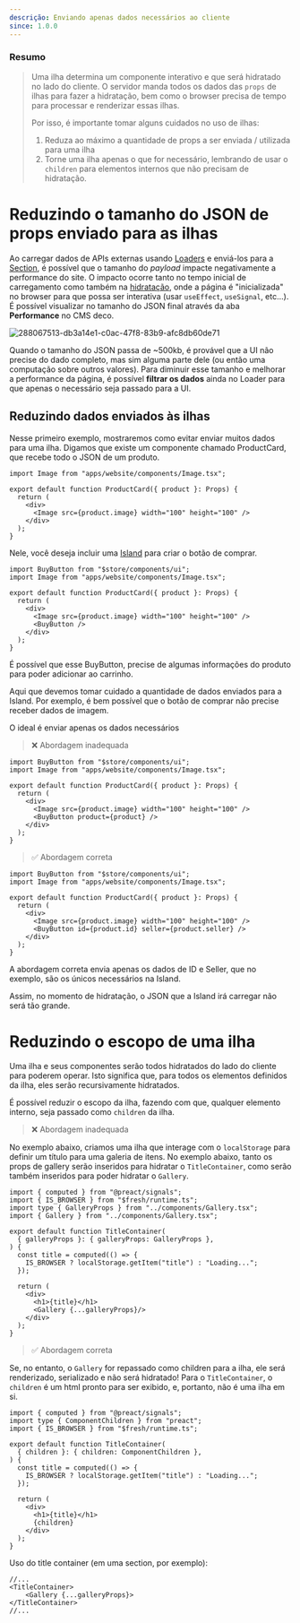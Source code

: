 ```yaml
---
descrição: Enviando apenas dados necessários ao cliente
since: 1.0.0
---
```


### Resumo

> Uma ilha determina um componente interativo e que será hidratado no lado do cliente. O servidor manda todos os dados das `props` de ilhas para fazer a hidratação, bem como o browser precisa de tempo para processar e renderizar essas ilhas.
>
> Por isso, é importante tomar alguns cuidados no uso de ilhas:
>
> 1. Reduza ao máximo a quantidade de props a ser enviada / utilizada para uma ilha
> 2. Torne uma ilha apenas o que for necessário, lembrando de usar o `children` para elementos internos que não precisam de hidratação.


# Reduzindo o tamanho do JSON de props enviado para as ilhas

Ao carregar dados de APIs externas usando [Loaders](/docs/pt/concepts/loader) e
enviá-los para a [Section](/docs/pt/concepts/section), é possível que o tamanho
do _payload_ impacte negativamente a performance do site. O impacto ocorre tanto
no tempo inicial de carregamento como também na
[hidratação](https://blog.saeloun.com/2021/12/16/hydration/), onde a página é
"inicializada" no browser para que possa ser interativa (usar `useEffect`,
`useSignal`, etc...). É possível visualizar no tamanho do JSON final através da
aba **Performance** no CMS deco.

![288067513-db3a14e1-c0ac-47f8-83b9-afc8db60de71](https://github.com/deco-sites/starting/assets/76822093/ec005f5d-4169-4e89-acd0-8c06baf3c80d)

Quando o tamanho do JSON passa de ~500kb, é provável que a UI não precise do
dado completo, mas sim alguma parte dele (ou então uma computação sobre outros
valores). Para diminuir esse tamanho e melhorar a performance da página, é
possível **filtrar os dados** ainda no Loader para que apenas o necessário seja
passado para a UI.

## Reduzindo dados enviados às ilhas

Nesse primeiro exemplo, mostraremos como evitar enviar muitos dados para uma ilha. Digamos que existe um componente chamado ProductCard, que recebe todo o JSON de um produto.

```tsx
import Image from "apps/website/components/Image.tsx";

export default function ProductCard({ product }: Props) {
  return (
    <div>
      <Image src={product.image} width="100" height="100" />
    </div>
  );
}
```

Nele, você deseja incluir uma
[Island](https://fresh.deno.dev/docs/concepts/islands) para criar o botão de
comprar.

```tsx
import BuyButton from "$store/components/ui";
import Image from "apps/website/components/Image.tsx";

export default function ProductCard({ product }: Props) {
  return (
    <div>
      <Image src={product.image} width="100" height="100" />
      <BuyButton />
    </div>
  );
}
```

É possível que esse BuyButton, precise de algumas informações do produto para poder adicionar ao carrinho.

Aqui que devemos tomar cuidado a quantidade de dados enviados para a Island. Por exemplo, é bem possível que o botão de comprar não precise receber dados de imagem.

O ideal é enviar apenas os dados necessários

> ❌ Abordagem inadequada

```tsx
import BuyButton from "$store/components/ui";
import Image from "apps/website/components/Image.tsx";

export default function ProductCard({ product }: Props) {
  return (
    <div>
      <Image src={product.image} width="100" height="100" />
      <BuyButton product={product} />
    </div>
  );
}
```

> ✅ Abordagem correta

```tsx
import BuyButton from "$store/components/ui";
import Image from "apps/website/components/Image.tsx";

export default function ProductCard({ product }: Props) {
  return (
    <div>
      <Image src={product.image} width="100" height="100" />
      <BuyButton id={product.id} seller={product.seller} />
    </div>
  );
}
```

A abordagem correta envia apenas os dados de ID e Seller, que no exemplo, são os
únicos necessários na Island.

Assim, no momento de hidratação, o JSON que a Island irá carregar não será tão
grande.

# Reduzindo o escopo de uma ilha

Uma ilha e seus componentes serão todos hidratados do lado do cliente para poderem operar. Isto significa que, para todos os elementos definidos da ilha, eles serão recursivamente hidratados.

É possível reduzir o escopo da ilha, fazendo com que, qualquer elemento interno, seja passado como `children` da ilha.

> ❌ Abordagem inadequada

No exemplo abaixo, criamos uma ilha que interage com o `localStorage` para definir um título para uma galeria de itens. No exemplo abaixo, tanto os props de gallery serão inseridos para hidratar o `TitleContainer`, como serão também inseridos para poder hidratar o `Gallery`.

```tsx
import { computed } from "@preact/signals";
import { IS_BROWSER } from "$fresh/runtime.ts";
import type { GalleryProps } from "../components/Gallery.tsx";
import { Gallery } from "../components/Gallery.tsx";

export default function TitleContainer(
  { galleryProps }: { galleryProps: GalleryProps },
) {
  const title = computed(() => {
    IS_BROWSER ? localStorage.getItem("title") : "Loading...";
  });

  return (
    <div>
      <h1>{title}</h1>
      <Gallery {...galleryProps}/>
    </div>
  );
}
```

> ✅ Abordagem correta

Se, no entanto, o `Gallery` for repassado como children para a ilha, ele será renderizado, serializado e não será hidratado! Para o `TitleContainer`, o `children` é um html pronto para ser exibido, e, portanto, não é uma ilha em si.

```tsx
import { computed } from "@preact/signals";
import type { ComponentChildren } from "preact";
import { IS_BROWSER } from "$fresh/runtime.ts";

export default function TitleContainer(
  { children }: { children: ComponentChildren },
) {
  const title = computed(() => {
    IS_BROWSER ? localStorage.getItem("title") : "Loading...";
  });

  return (
    <div>
      <h1>{title}</h1>
      {children}
    </div>
  );
}
```

Uso do title container (em uma section, por exemplo):

```tsx
//...
<TitleContainer>
    <Gallery {...galleryProps}>
</TitleContainer>
//...
```

